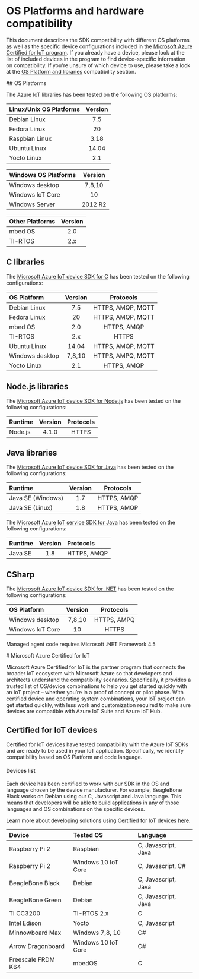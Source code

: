 # OS Platforms and hardware compatibility

This document describes the SDK compatibility with different OS platforms as well as the specific device configurations included in the [Microsoft Azure Certified for IoT program](#certified). If you already have a device, please look at the list of included devices in the program to find device-specific information on compatibility. If you're unsure of which device to use, please take a look at the [OS Platform and libraries](#platforms) compatibility section.

<a name="platforms"/>
## OS Platforms

The Azure IoT libraries has been tested on the following OS platforms:


|Linux/Unix OS Platforms  |   Version|
|:---------------|:------------:|
|Debian Linux| 7.5|
|Fedora Linux|20|
|Raspbian Linux| 3.18 |
|Ubuntu Linux| 14.04 |
|Yocto Linux|2.1 |

|Windows OS Platforms  |   Version|
|:---------------|:------------:|
|Windows desktop| 7,8,10 |
|Windows IoT Core| 10 |
|Windows Server| 2012 R2|

|Other Platforms  |   Version|
|:---------------|:------------:|
|mbed OS| 2.0 |
|TI-RTOS | 2.x |



## C libraries

The [Microsoft Azure IoT device SDK for C](c/device/readme.md) has been tested on the following configurations:

|OS Platform| Version|Protocols|
|:---------|:----------:|:----------:|
|Debian Linux| 7.5 | HTTPS, AMQP, MQTT |
|Fedora Linux| 20 | HTTPS, AMQP, MQTT |
|mbed OS| 2.0 | HTTPS, AMQP |
|TI-RTOS| 2.x | HTTPS |
|Ubuntu Linux| 14.04 | HTTPS, AMQP, MQTT |
|Windows desktop| 7,8,10 | HTTPS, AMPQ, MQTT |
|Yocto Linux|2.1  | HTTPS, AMQP|



## Node.js libraries
The [Microsoft Azure IoT device SDK for Node.js](node/device/readme.md) has been tested on the following configurations:


|Runtime| Version|Protocols|
|:---------|:----------:|:----:|
|Node.js| 4.1.0 | HTTPS|



## Java libraries
The [Microsoft Azure IoT device SDK for Java](java/device/readme.md) has been tested on the following configurations:

|Runtime| Version|Protocols|
|:---------|:----------:|----|
|Java SE (Windows)| 1.7 | HTTPS, AMQP |
|Java SE (Linux)| 1.8 | HTTPS, AMQP|

The [Microsoft Azure IoT service SDK for Java](java/service/readme.md) has been tested on the following configurations:

|Runtime| Version|Protocols|
|:---------|:----------:|:-----|
|Java SE| 1.8 | HTTPS, AMQP |


## CSharp
The [Microsoft Azure IoT device SDK for .NET](csharp/device/readme.md) has been tested on the following configurations:

|OS Platform| Version|Protocols|
|:---------|:----------:|:----------:|
|Windows desktop| 7,8,10 | HTTPS, AMPQ|
|Windows IoT Core|10 | HTTPS|

Managed agent code requires Microsoft .NET Framework 4.5


<a name="certified"/>
# Microsoft Azure Certified for IoT

Microsoft Azure Certified for IoT is the partner program that connects the broader IoT ecosystem  with Microsoft Azure so that developers and architects understand the compatibility scenarios. Specifically, it provides a trusted list of OS/device combinations to help you get started quickly with an IoT project – whether you’re in a proof of concept or pilot phase. With certified device and operating system combinations, your IoT project can get started quickly, with less work and customization required to make sure devices are compatible with  Azure IoT Suite and Azure IoT Hub.


## Certified for IoT devices

Certified for IoT devices have tested compatibility with the Azure IoT SDKs and are ready to be used in your IoT application. Specifically, we identify compatibility based on OS Platform and code language.

#### Devices list
 Each device has been certified to work with our SDK in the OS and language chosen by the device manufacturer. For example, BeagleBone Black works on Debian using our C, Javascript and Java language. This means that developers will be able to build applications in any of those languages and OS combinations on the specific devices.

 Learn more about developing solutions using Certified for IoT devices [here](http://azure.com/iotdev).

|Device| Tested OS |Language|
|:---------|:----------|:----------|
|Raspberry Pi 2| Raspbian | C, Javascript, Java |
|Raspberry Pi 2| Windows 10 IoT Core|  C, Javascript, C#|
|BeagleBone Black| Debian |C, Javascript, Java|
|BeagleBone Green|Debian |C, Javascript, Java|
|TI CC3200 | TI-RTOS 2.x|C|
|Intel Edison |Yocto |C, Javascript|
|Minnowboard Max |Windows 7,8, 10 |C#|
|Arrow Dragonboard |Windows 10 IoT Core | C#|
|Freescale FRDM K64 |mbedOS | C|
